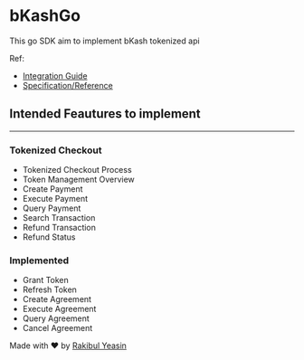# bKashGo

This go SDK aim to implement bKash tokenized api

Ref:
- [Integration Guide](https://developer.bka.sh/docs/tokenized-checkout-process)
- [Specification/Reference](https://developer.bka.sh/reference)

## Intended Feautures to implement
---
### __Tokenized Checkout__

- Tokenized Checkout Process
- Token Management Overview
- Create Payment
- Execute Payment
- Query Payment
- Search Transaction
- Refund Transaction
- Refund Status

### __Implemented__
- Grant Token
- Refresh Token
- Create Agreement
- Execute Agreement
- Query Agreement
- Cancel Agreement

Made with ❤️ by [Rakibul Yeasin](https://facebook.com/dreygur)
